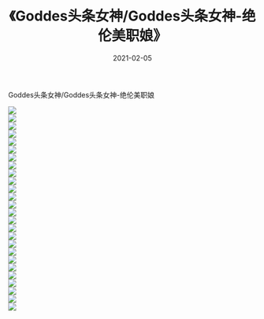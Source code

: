 ﻿---
layout: post
title:  《Goddes头条女神/Goddes头条女神-绝伦美职娘》
date:   2021-02-05
img: http://pic.660000.xyz/1:/网络美图/2021/Goddes头条女神/Goddes头条女神-绝伦美职娘/000.jpg
categories: [美女, 清纯, 唯美]
---

Goddes头条女神/Goddes头条女神-绝伦美职娘

 ![](http://pic.660000.xyz/1:/网络美图/2021/Goddes头条女神/Goddes头条女神-绝伦美职娘/001.jpg) <br>![](http://pic.660000.xyz/1:/网络美图/2021/Goddes头条女神/Goddes头条女神-绝伦美职娘/002.jpg) <br>![](http://pic.660000.xyz/1:/网络美图/2021/Goddes头条女神/Goddes头条女神-绝伦美职娘/003.jpg) <br>![](http://pic.660000.xyz/1:/网络美图/2021/Goddes头条女神/Goddes头条女神-绝伦美职娘/004.jpg) <br>![](http://pic.660000.xyz/1:/网络美图/2021/Goddes头条女神/Goddes头条女神-绝伦美职娘/005.jpg) <br>![](http://pic.660000.xyz/1:/网络美图/2021/Goddes头条女神/Goddes头条女神-绝伦美职娘/006.jpg) <br>![](http://pic.660000.xyz/1:/网络美图/2021/Goddes头条女神/Goddes头条女神-绝伦美职娘/007.jpg) <br>![](http://pic.660000.xyz/1:/网络美图/2021/Goddes头条女神/Goddes头条女神-绝伦美职娘/008.jpg) <br>![](http://pic.660000.xyz/1:/网络美图/2021/Goddes头条女神/Goddes头条女神-绝伦美职娘/009.jpg) <br>![](http://pic.660000.xyz/1:/网络美图/2021/Goddes头条女神/Goddes头条女神-绝伦美职娘/010.jpg) <br>![](http://pic.660000.xyz/1:/网络美图/2021/Goddes头条女神/Goddes头条女神-绝伦美职娘/011.jpg) <br>![](http://pic.660000.xyz/1:/网络美图/2021/Goddes头条女神/Goddes头条女神-绝伦美职娘/012.jpg) <br>![](http://pic.660000.xyz/1:/网络美图/2021/Goddes头条女神/Goddes头条女神-绝伦美职娘/013.jpg) <br>![](http://pic.660000.xyz/1:/网络美图/2021/Goddes头条女神/Goddes头条女神-绝伦美职娘/014.jpg) <br>![](http://pic.660000.xyz/1:/网络美图/2021/Goddes头条女神/Goddes头条女神-绝伦美职娘/015.jpg) <br>![](http://pic.660000.xyz/1:/网络美图/2021/Goddes头条女神/Goddes头条女神-绝伦美职娘/016.jpg) <br>![](http://pic.660000.xyz/1:/网络美图/2021/Goddes头条女神/Goddes头条女神-绝伦美职娘/017.jpg) <br>![](http://pic.660000.xyz/1:/网络美图/2021/Goddes头条女神/Goddes头条女神-绝伦美职娘/018.jpg) <br>![](http://pic.660000.xyz/1:/网络美图/2021/Goddes头条女神/Goddes头条女神-绝伦美职娘/019.jpg) <br>![](http://pic.660000.xyz/1:/网络美图/2021/Goddes头条女神/Goddes头条女神-绝伦美职娘/020.jpg) <br>![](http://pic.660000.xyz/1:/网络美图/2021/Goddes头条女神/Goddes头条女神-绝伦美职娘/021.jpg) <br>![](http://pic.660000.xyz/1:/网络美图/2021/Goddes头条女神/Goddes头条女神-绝伦美职娘/022.jpg) <br>![](http://pic.660000.xyz/1:/网络美图/2021/Goddes头条女神/Goddes头条女神-绝伦美职娘/023.jpg) <br>![](http://pic.660000.xyz/1:/网络美图/2021/Goddes头条女神/Goddes头条女神-绝伦美职娘/024.jpg) <br>![](http://pic.660000.xyz/1:/网络美图/2021/Goddes头条女神/Goddes头条女神-绝伦美职娘/025.jpg) <br>![](http://pic.660000.xyz/1:/网络美图/2021/Goddes头条女神/Goddes头条女神-绝伦美职娘/026.jpg) <br>
